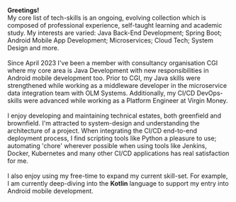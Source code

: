 <b>Greetings!</b>
<br/>
My core list of tech-skills is an ongoing, evolving collection which is composed of professional
experience, self-taught learning and academic study. My interests are varied: Java Back-End Development; Spring Boot; 
Android Mobile App Development; Microservices; Cloud Tech; System Design and more.
<br/>
<br/>
Since April 2023 I've been a member with consultancy organisation CGI where my core area is Java Development with 
new responsibilities in Android mobile development too. Prior to CGI, my Java skills were strengthened while working as 
a middleware developer in the microservice data integration team with OLM Systems. Additionally, my CI/CD DevOps-skills 
were advanced while working as a Platform Engineer at Virgin Money.
<br />
<br />
I enjoy developing and maintaining technical estates, both greenfield and brownfield. I'm attracted to system-design and 
understanding the architecture of a project. When integrating the CI/CD end-to-end deployment process, I find scripting 
tools like Python a pleasure to use; automating 'chore' wherever possible when using tools like Jenkins, Docker, 
Kubernetes and many other CI/CD applications has real satisfaction for me.
<br />
<br />
I also enjoy using my free-time to expand my current skill-set. For example, I am currently deep-diving into the 
**Kotlin** language to support my entry into Android mobile development.


